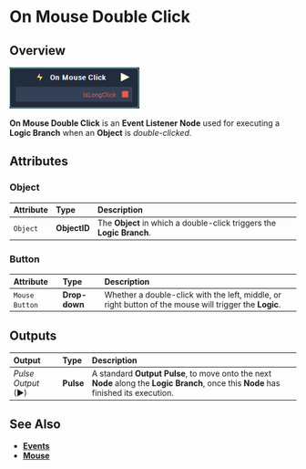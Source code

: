 # On Mouse Double Click

## Overview

![The On Mouse Double Click Node.](../../../.gitbook/assets/node-on-mouse-click.png)

**On Mouse Double Click** is an **Event Listener** **Node** used for executing a **Logic Branch** when an **Object** is _double-clicked_.

## Attributes

### Object

| Attribute | Type | Description |
| :--- | :--- | :--- |
| `Object` | **ObjectID** | The **Object** in which a double-click triggers the **Logic Branch**. |

### Button

| Attribute | Type | Description |
| :--- | :--- | :--- |
| `Mouse Button` | **Drop-down** | Whether a double-click with the left, middle, or right button of the mouse will trigger the **Logic**. |

## Outputs

| Output | Type | Description |
| :--- | :--- | :--- |
| _Pulse Output_ \(►\) | **Pulse** | A standard **Output Pulse**, to move onto the next **Node** along the **Logic Branch**, once this **Node** has finished its execution. |

## See Also

* [**Events**](../)
* [**Mouse**](./)

